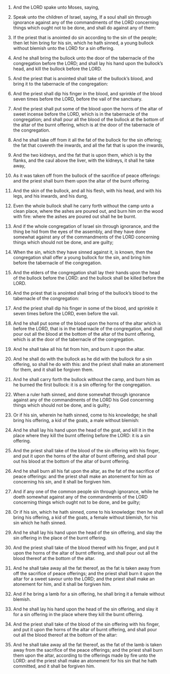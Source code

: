 1. And the LORD spake unto Moses, saying,

2. Speak unto the children
of Israel, saying, If a soul shall sin through ignorance against any
of the commandments of the LORD concerning things which ought not to
be done, and shall do against any of them:

3. If the priest that is
anointed do sin according to the sin of the people; then let him bring
for his sin, which he hath sinned, a young bullock without blemish
unto the LORD for a sin offering.

4. And he shall bring the bullock unto the door of the tabernacle of
the congregation before the LORD; and shall lay his hand upon the
bullock’s head, and kill the bullock before the LORD.

5. And the priest that is anointed shall take of the bullock’s blood,
and bring it to the tabernacle of the congregation:

6. And the priest
shall dip his finger in the blood, and sprinkle of the blood seven
times before the LORD, before the vail of the sanctuary.

7. And the priest shall put some of the blood upon the horns of the
altar of sweet incense before the LORD, which is in the tabernacle of
the congregation; and shall pour all the blood of the bullock at the
bottom of the altar of the burnt offering, which is at the door of the
tabernacle of the congregation.

8. And he shall take off from it all the fat of the bullock for the
sin offering; the fat that covereth the inwards, and all the fat that
is upon the inwards,

9. And the two kidneys, and the fat that is upon
them, which is by the flanks, and the caul above the liver, with the
kidneys, it shall he take away,

10. As it was taken off from the
bullock of the sacrifice of peace offerings: and the priest shall burn
them upon the altar of the burnt offering.

11. And the skin of the bullock, and all his flesh, with his head,
and with his legs, and his inwards, and his dung,

12. Even the whole
bullock shall he carry forth without the camp unto a clean place,
where the ashes are poured out, and burn him on the wood with fire:
where the ashes are poured out shall he be burnt.

13. And if the whole congregation of Israel sin through ignorance,
and the thing be hid from the eyes of the assembly, and they have done
somewhat against any of the commandments of the LORD concerning things
which should not be done, and are guilty;

14. When the sin, which
they have sinned against it, is known, then the congregation shall
offer a young bullock for the sin, and bring him before the tabernacle
of the congregation.

15. And the elders of the congregation shall lay their hands upon the
head of the bullock before the LORD: and the bullock shall be killed
before the LORD.

16. And the priest that is anointed shall bring of the bullock’s
blood to the tabernacle of the congregation:

17. And the priest shall
dip his finger in some of the blood, and sprinkle it seven times
before the LORD, even before the vail.

18. And he shall put some of the blood upon the horns of the altar
which is before the LORD, that is in the tabernacle of the
congregation, and shall pour out all the blood at the bottom of the
altar of the burnt offering, which is at the door of the tabernacle of
the congregation.

19. And he shall take all his fat from him, and burn it upon the
altar.

20. And he shall do with the bullock as he did with the bullock for a
sin offering, so shall he do with this: and the priest shall make an
atonement for them, and it shall be forgiven them.

21. And he shall carry forth the bullock without the camp, and burn
him as he burned the first bullock: it is a sin offering for the
congregation.

22. When a ruler hath sinned, and done somewhat through ignorance
against any of the commandments of the LORD his God concerning things
which should not be done, and is guilty;

23. Or if his sin, wherein
he hath sinned, come to his knowledge; he shall bring his offering, a
kid of the goats, a male without blemish:

24. And he shall lay his
hand upon the head of the goat, and kill it in the place where they
kill the burnt offering before the LORD: it is a sin offering.

25. And the priest shall take of the blood of the sin offering with
his finger, and put it upon the horns of the altar of burnt offering,
and shall pour out his blood at the bottom of the altar of burnt
offering.

26. And he shall burn all his fat upon the altar, as the fat of the
sacrifice of peace offerings: and the priest shall make an atonement
for him as concerning his sin, and it shall be forgiven him.

27. And if any one of the common people sin through ignorance, while
he doeth somewhat against any of the commandments of the LORD
concerning things which ought not to be done, and be guilty;

28. Or
if his sin, which he hath sinned, come to his knowledge: then he shall
bring his offering, a kid of the goats, a female without blemish, for
his sin which he hath sinned.

29. And he shall lay his hand upon the head of the sin offering, and
slay the sin offering in the place of the burnt offering.

30. And the priest shall take of the blood thereof with his finger,
and put it upon the horns of the altar of burnt offering, and shall
pour out all the blood thereof at the bottom of the altar.

31. And he shall take away all the fat thereof, as the fat is taken
away from off the sacrifice of peace offerings; and the priest shall
burn it upon the altar for a sweet savour unto the LORD; and the
priest shall make an atonement for him, and it shall be forgiven him.

32. And if he bring a lamb for a sin offering, he shall bring it a
female without blemish.

33. And he shall lay his hand upon the head of the sin offering, and
slay it for a sin offering in the place where they kill the burnt
offering.

34. And the priest shall take of the blood of the sin offering with
his finger, and put it upon the horns of the altar of burnt offering,
and shall pour out all the blood thereof at the bottom of the altar:

35. And he shall take away all the fat thereof, as the fat of the
lamb is taken away from the sacrifice of the peace offerings; and the
priest shall burn them upon the altar, according to the offerings made
by fire unto the LORD: and the priest shall make an atonement for his
sin that he hath committed, and it shall be forgiven him.